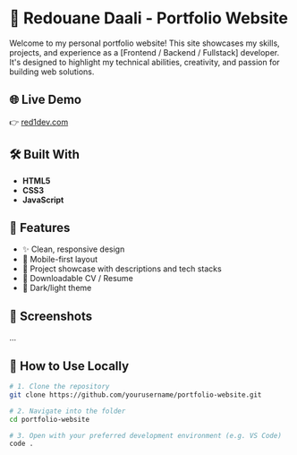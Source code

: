 # 💼 Redouane Daali - Portfolio Website

Welcome to my personal portfolio website! This site showcases my skills, projects, and experience as a [Frontend / Backend / Fullstack] developer. It's designed to highlight my technical abilities, creativity, and passion for building web solutions.

## 🌐 Live Demo

👉 [red1dev.com](https://red1dev.com)

## 🛠️ Built With

- **HTML5**
- **CSS3**
- **JavaScript**

## 📂 Features

- ✨ Clean, responsive design
- 📱 Mobile-first layout
- 🧠 Project showcase with descriptions and tech stacks
- 📄 Downloadable CV / Resume
- 🌙 Dark/light theme

## 📸 Screenshots

...

## 🧩 How to Use Locally

```bash
# 1. Clone the repository
git clone https://github.com/yourusername/portfolio-website.git

# 2. Navigate into the folder
cd portfolio-website

# 3. Open with your preferred development environment (e.g. VS Code)
code .
